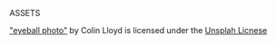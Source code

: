 ASSETS

["eyeball photo"](https://unsplash.com/photos/suj3od1uMv8) by Colin Lloyd is licensed under the [Unsplah Licnese](https://unsplash.com/license)
